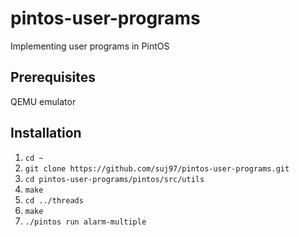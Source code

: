 # pintos-user-programs
Implementing user programs in PintOS

## Prerequisites 
QEMU emulator

## Installation

1. `cd ~`
2. `git clone https://github.com/suj97/pintos-user-programs.git`
3. `cd pintos-user-programs/pintos/src/utils`
4. `make`
5. `cd ../threads`
6. `make`
7. `./pintos run alarm-multiple`
